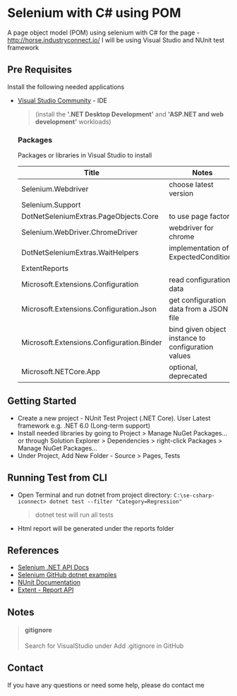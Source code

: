 # Selenium with C# using POM
A page object model (POM) using selenium with C# for the page - http://horse.industryconnect.io/
I will be using Visual Studio and NUnit test framework

## Pre Requisites
Install the following needed applications
- [Visual Studio Community](https://www.visualstudio.com/vs/community/) - IDE
  > (install the **'.NET Desktop Development'** and **'ASP.NET and web development'** workloads)

  ### Packages
  Packages or libraries in Visual Studio to install

  | Title | Notes |
  |-------|-------|
  | Selenium.Webdriver | choose latest version
  | Selenium.Support | 
  | DotNetSeleniumExtras.PageObjects.Core | to use page factory
  | Selenium.WebDriver.ChromeDriver | webdriver for chrome
  | DotNetSeleniumExtras.WaitHelpers | implementation of ExpectedConditions
  | ExtentReports |
  | Microsoft.Extensions.Configuration | read configuration data
  | Microsoft.Extensions.Configuration.Json | get configuration data from a JSON file
  | Microsoft.Extensions.Configuration.Binder | bind given object instance to configuration values
  | Microsoft.NETCore.App | optional, deprecated

## Getting Started
- Create a new project - NUnit Test Project (.NET Core). User Latest framework e.g. .NET 6.0 (Long-term support)
- Install needed libraries by going to Project > Manage NuGet Packages... or through Solution Explorer > Dependencies > right-click Packages > Manage NuGet Packages...
- Under Project, Add New Folder - Source > Pages, Tests

## Running Test from CLI

- Open Terminal and run dotnet from project directory:
`C:\se-csharp-iconnect> dotnet test --filter "Category=Regression"`
  > dotnet test will run all tests
- Html report will be generated under the reports folder

## References
- [Selenium .NET API Docs](https://www.selenium.dev/selenium/docs/api/dotnet/)
- [Selenium GitHub dotnet examples](https://github.com/SeleniumHQ/seleniumhq.github.io/tree/trunk/examples/dotnet)
- [NUnit Documentation](https://docs.nunit.org/)
- [Extent - Report API](https://www.extentreports.com/docs/versions/3/net/index.html)

## Notes
>#### gitignore
>Search for VisualStudio under Add .gitignore in GitHub

## Contact
If you have any questions or need some help, please do contact me

